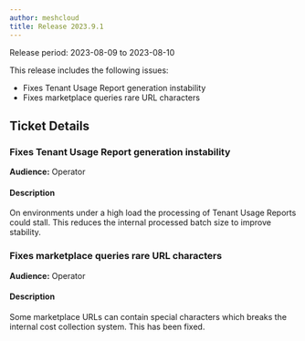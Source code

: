 ```yaml
---
author: meshcloud
title: Release 2023.9.1
---
```


Release period: 2023-08-09 to 2023-08-10

This release includes the following issues:
* Fixes Tenant Usage Report generation instability
* Fixes marketplace queries rare URL characters
<!--truncate-->

## Ticket Details
### Fixes Tenant Usage Report generation instability
**Audience:** Operator<br>

#### Description
On environments under a high load the processing of Tenant Usage Reports
could stall. This reduces the internal processed batch size to improve
stability.

### Fixes marketplace queries rare URL characters
**Audience:** Operator<br>

#### Description
Some marketplace URLs can contain special characters which breaks the internal
cost collection system. This has been fixed.

